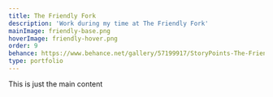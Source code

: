 ```yaml
---
title: The Friendly Fork
description: 'Work during my time at The Friendly Fork'
mainImage: friendly-base.png
hoverImage: friendly-hover.png
order: 9
behance: https://www.behance.net/gallery/57199917/StoryPoints-The-Friendly-Fork-Food-Truck
type: portfolio
---
```


This is just the main content
